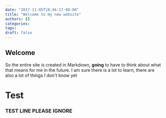 ```yaml
---
date: "2017-11-05T18:46:17-08:00"
title: "Welcome to my new website"
authors: []
categories:
tags:
draft: false
---
```

## Welcome

So the entire site is created in Markdown, __going__ to have to think about what that means for me in the future. I am sure there is a lot to learn, there are also a lot of things I don't know yet
# Test
### TEST LINE PLEASE IGNORE
